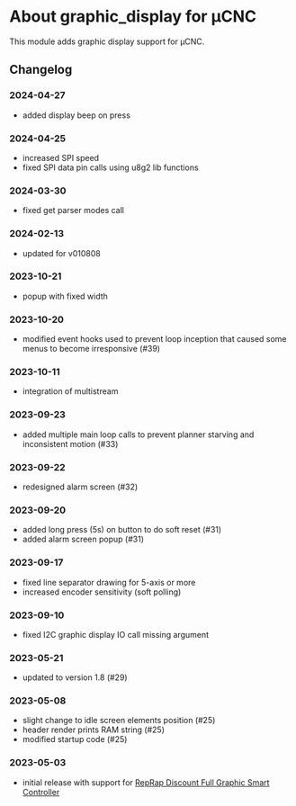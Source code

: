 # About graphic_display for µCNC

This module adds graphic display support for µCNC.

## Changelog

### 2024-04-27

- added display beep on press

### 2024-04-25

- increased SPI speed
- fixed SPI data pin calls using u8g2 lib functions

### 2024-03-30

- fixed get parser modes call

### 2024-02-13

- updated for v010808

### 2023-10-21
- popup with fixed width

### 2023-10-20
- modified event hooks used to prevent loop inception that caused some menus to become irresponsive (#39)

### 2023-10-11
- integration of multistream

### 2023-09-23
- added multiple main loop calls to prevent planner starving and inconsistent motion (#33)

### 2023-09-22
- redesigned alarm screen (#32)

### 2023-09-20
- added long press (5s) on button to do soft reset (#31)
- added alarm screen popup (#31)


### 2023-09-17
- fixed line separator drawing for 5-axis or more
- increased encoder sensitivity (soft polling)

### 2023-09-10
- fixed I2C graphic display IO call missing argument

### 2023-05-21

- updated to version 1.8 (#29)

### 2023-05-08

- slight change to idle screen elements position (#25)
- header render prints RAM string (#25)
- modified startup code (#25)

### 2023-05-03

- initial release with support for [RepRap Discount Full Graphic Smart Controller](https://reprap.org/wiki/RepRapDiscount_Full_Graphic_Smart_Controller)
